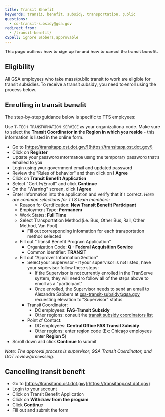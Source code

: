 ```yaml
---
title: Transit Benefit
keywords: transit, benefit, subsidy, transportation, public
questions:
  - co-transit-subsidy@gsa.gov
redirect_from:
  - /transit-benefit/
cSpell: ignore Sabbers,approvable
---
```


This page outlines how to sign up for and how to cancel the transit benefit. 

## Eligibility

All GSA employees who take mass/public transit to work are eligible for transit
subsidies. To receive a transit subsidy, you need to enroll using the process
below.

## Enrolling in transit benefit

The step-by-step guidance below is specific to TTS employees:

Use `T-TECH TRANSFORMATION SERVICE` as your organizational code. Make sure to
select the **Transit Coordinator in the Region in which you reside** - this
information is listed in the online form.

- Go to
  [https://transitapp.ost.dot.gov/](https://transitapp.ost.dot.gov/)
- Click on **Register**
- Update your password information using the temporary password that's emailed
  to you
- Login using your government email and updated password
- Review the "Rules of behavior" and then click on **I Agree**
- Click on **Transit Benefit Application**
- Select "Certify/Enroll" and click **Continue**
- On the "Warning" screen, click **I Agree**
- Enter information into the application and verify that it's correct. _Here are
  common selections for TTS team members:_
  - Reason for Certification: **New Transit Benefit Participant**
  - Employment Type: **Permanent**
  - Work Status: **Full Time**
  - Select Transportation Method (i.e. Bus, Other Bus, Rail, Other Method, Van
    Pool)
    - Fill out corresponding information for each transportation method selected
  - Fill out "Transit Benefit Program Application"
    - Organization Code: **Q - Federal Acquisition Service**
    - Common identifier: **TRANSIT**
  - Fill out "Approver Information Section"
    - Select your Supervisor - If your supervisor is not listed, have your
      supervisor follow these steps:
      - If the Supervisor is not currently enrolled in the TranServe system,
        they will need to follow all of the steps above to enroll as a
        "participant"
      - Once enrolled, the Supervisor needs to send an email to Alexandra
        Sabbers at
        [gsa-transit-subsidy@gsa.gov](mailto:gsa-transit-subsidy@gsa.gov)
        requesting elevation to "Supervisor" status
    - Transit Coordinator:
      - DC employees: **FAS-Transit Subsidy**
      - Other regions: consult the
        [transit subsidy coordinators list](https://www.transportation.gov/transerve/participants/gsa-regional-coordinators-master-list)
    - Point of Contact:
      - DC employees: **Central Office FAS Transit Subsidy**
      - Other regions: enter region code (Ex: Chicago employees enter **Region
        5**)
- Scroll down and click **Continue** to submit

_Note: The approval process is supervisor, GSA Transit Coordinator, and DOT
review/processing._

## Cancelling transit benefit

- Go to [https://transitapp.ost.dot.gov](https://transitapp.ost.dot.gov)
- Login to your account
- Click on Transit Benefit Application
- Click on **Withdraw from the program**
- Click **Continue**
- Fill out and submit the form
